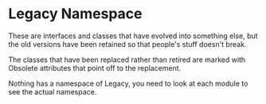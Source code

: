 ﻿# Legacy Namespace

These are interfaces and classes that have evolved into something else,
but the old versions have been retained so that people's stuff doesn't
break.

The classes that have been replaced rather than retired are marked with
Obsolete attributes that point off to the replacement.

Nothing has a namespace of Legacy, you need to look at each module to
see the actual namespace.